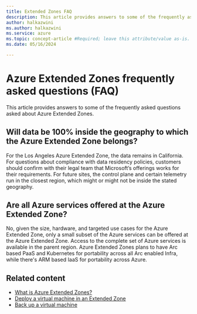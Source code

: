 ```yaml
---
title: Extended Zones FAQ
description: This article provides answers to some of the frequently asked questions asked about Azure Extended Zones. 
author: halkazwini
ms.author: halkazwini
ms.service: azure
ms.topic: concept-article #Required; leave this attribute/value as-is.
ms.date: 05/16/2024

---
```


# Azure Extended Zones frequently asked questions (FAQ)

This article provides answers to some of the frequently asked questions asked about Azure Extended Zones.

## Will data be 100% inside the geography to which the Azure Extended Zone belongs?

For the Los Angeles Azure Extended Zone, the data remains in California. For questions about compliance with data residency policies, customers should confirm with their legal team that Microsoft’s offerings works for their requirements. For future sites, the control plane and certain telemetry run in the closest region, which might or might not be inside the stated geography.

## Are all Azure services offered at the Azure Extended Zone?

No, given the size, hardware, and targeted use cases for the Azure Extended Zone, only a small subset of the Azure services can be offered at the Azure Extended Zone. Access to the complete set of Azure services is available in the parent region. Azure Extended Zones plans to have Arc based PaaS and Kubernetes for portability across all Arc enabled Infra, while there's ARM based IaaS for portability across Azure.

## Related content

- [What is Azure Extended Zones?](overview.md)
- [Deploy a virtual machine in an Extended Zone](deploy-vm-portal.md)
- [Back up a virtual machine](backup-virtual-machine.md)
